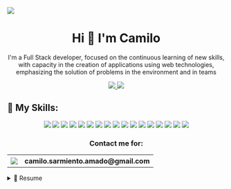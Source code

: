 <img src="https://res.cloudinary.com/dup7szo6y/image/upload/v1698420929/AppsImages/GitHubProfile/wbx8wcijcfonefutihat.png"/>

<h1 align='center'>
    Hi 👋 I'm Camilo 
</h1>

<p align="center">
    I'm a Full Stack developer, focused on the continuous learning of new skills, with capacity in the creation of applications using web technologies, emphasizing the solution of problems in the environment and in teams
</p>
<p align="center">
    <a href="https://www.linkedin.com/in/camilo-sarmiento-051a80244/" target="_blank">
        <img src="https://img.shields.io/badge/LinkedIn-0077B5?style=for-the-badge&logo=linkedin&logoColor=white"/>
    </a>
    <a href="https://portfoliocamilosarmiento.vercel.app/" target="_blank">
        <img src="https://img.shields.io/badge/Portfolio-255E63?style=for-the-badge&logo=About.me&logoColor=white"/>
    </a>
</p>

## 🎯 My Skills:
<p align= "center">
    <img src="https://img.shields.io/badge/HTML5-E34F26?style=for-the-badge&logo=html5&logoColor=white"/>
    <img src="https://img.shields.io/badge/CSS3-1572B6?style=for-the-badge&logo=css3&logoColor=white"/>
    <img src="https://img.shields.io/badge/JavaScript-323330?style=for-the-badge&logo=javascript&logoColor=F7DF1E"/>
    <img src="https://img.shields.io/badge/TypeScript-007ACC?style=for-the-badge&logo=typescript&logoColor=white"/>
    <img src="https://img.shields.io/badge/React-20232A?style=for-the-badge&logo=react&logoColor=61DAFB"/>
    <img src="https://img.shields.io/badge/Node%20js-339933?style=for-the-badge&logo=nodedotjs&logoColor=white"/>
    <img src="https://img.shields.io/badge/Python-FFD43B?style=for-the-badge&logo=python&logoColor=blue"/>
    <img src="https://img.shields.io/badge/Django-092E20?style=for-the-badge&logo=django&logoColor=green"/>
    <img src="https://img.shields.io/badge/C%2B%2B-00599C?style=for-the-badge&logo=c%2B%2B&logoColor=white"/>
    <img src="https://img.shields.io/badge/Jira-0052CC?style=for-the-badge&logo=Jira&logoColor=white"/>
    <img src="https://img.shields.io/badge/GIT-E44C30?style=for-the-badge&logo=git&logoColor=white"/>
    <img src="	https://img.shields.io/badge/Docker-2CA5E0?style=for-the-badge&logo=docker&logoColor=white"/>
    <img src="https://img.shields.io/badge/MongoDB-4EA94B?style=for-the-badge&logo=mongodb&logoColor=white"/>
    <img src="https://img.shields.io/badge/MySQL-005C84?style=for-the-badge&logo=mysql&logoColor=white"/>
    <img src="https://img.shields.io/badge/PostgreSQL-316192?style=for-the-badge&logo=postgresql&logoColor=white"/>
    <img src="https://img.shields.io/badge/Figma-F24E1E?style=for-the-badge&logo=figma&logoColor=white"/>
    <img src="https://img.shields.io/badge/Vue%20js-35495E?style=for-the-badge&logo=vuedotjs&logoColor=4FC08D"/>
</p>

<p>
    <h3 align= "center">Contact me for:</h3>
    <table align="center">
        <tr>
            <th><img src="https://img.shields.io/badge/Gmail-D14836?style=for-the-badge&logo=gmail&logoColor=white"/></th>
            <th> <a>camilo.sarmiento.amado@gmail.com</a></th>
        </tr>
    </table>
</p>


<details>
    <summary>📃 Resume</summary>

## Education
- 📖 **Bachelor’s degree in systems engineering**\
📆 2022 - Present\
📍 **Universidad del Magdalena** - Santa Marta, Colombia
- 📖 **Full Stack Web Developer**\
📆 Ago. 2022 – Nov. 2022\
📍 **Henry Bootcamp** - Virtual
- 📖 **Intensive Programming Skills Training**\
📆 May. 2021 – Dic. 2021\
📍 **Universidad Nacional de Colombia** - Virtual

## My projects


</details>
